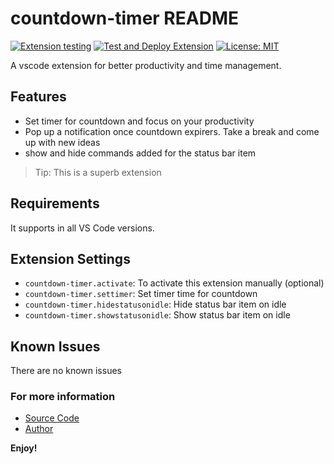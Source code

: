 # countdown-timer README

[![Extension testing](https://github.com/ShanuDey/countdown-timer/actions/workflows/test.yml/badge.svg)](https://github.com/ShanuDey/countdown-timer/actions/workflows/test.yml)
[![Test and Deploy Extension](https://github.com/ShanuDey/countdown-timer/actions/workflows/deploy.yml/badge.svg)](https://github.com/ShanuDey/countdown-timer/actions/workflows/deploy.yml)
[![License: MIT](https://img.shields.io/badge/License-MIT-yellow.svg)](https://opensource.org/licenses/MIT)

A vscode extension for better productivity and time management.

## Features

- Set timer for countdown and focus on your productivity
- Pop up a notification once countdown expirers. Take a break and come up with new ideas
- show and hide commands added for the status bar item

> Tip: This is a superb extension

## Requirements

It supports in all VS Code versions.

## Extension Settings

- `countdown-timer.activate`: To activate this extension manually (optional)
- `countdown-timer.settimer`: Set timer time for countdown
- `countdown-timer.hidestatusonidle`: Hide status bar item on idle
- `countdown-timer.showstatusonidle`: Show status bar item on idle

## Known Issues

There are no known issues

### For more information

- [Source Code](https://github.com/ShanuDey/countdown-timer)
- [Author](https://github.com/ShanuDey)

**Enjoy!**
